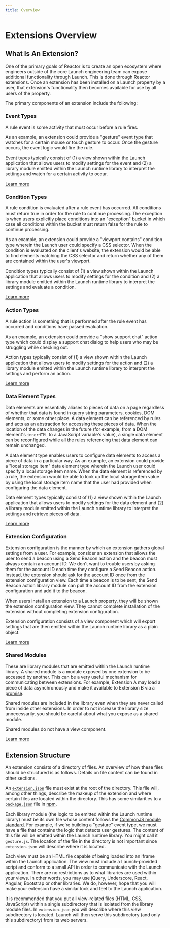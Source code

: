 ```yaml
---
title: Overview
---
```


# Extensions Overview

## What Is An Extension?

One of the primary goals of Reactor is to create an open ecosystem where engineers outside of the core Launch engineering team can expose additional functionality through Launch. This is done through Reactor extensions. Once an extension has been installed on a Launch property by a user, that extension's functionality then becomes available for use by all users of the property.

The primary components of an extension include the following:

### Event Types

A rule event is some activity that must occur before a rule fires.

As an example, an extension could provide a "gesture" event type that watches for a certain mouse or touch gesture to occur. Once the gesture occurs, the event logic would fire the rule.

Event types typically consist of (1) a view shown within the Launch application that allows users to modify settings for the event and (2) a library module emitted within the Launch runtime library to interpret the settings and watch for a certain activity to occur.

[Learn more](reference/event-types)

### Condition Types

A rule condition is evaluated after a rule event has occurred. All conditions must return true in order for the rule to continue processing. The exception is when users explicitly place conditions into an "exception" bucket in which case all conditions within the bucket must return false for the rule to continue processing.

As an example, an extension could provide a "viewport contains" condition type wherein the Launch user could specify a CSS selector. When the condition is evaluated on the client's website, the extension would be able to find elements matching the CSS selector and return whether any of them are contained within the user's viewport.

Condition types typically consist of (1) a view shown within the Launch application that allows users to modify settings for the condition and (2) a library module emitted within the Launch runtime library to interpret the settings and evaluate a condition.

[Learn more](reference/condition-types)

### Action Types
A rule action is something that is performed after the rule event has occurred and conditions have passed evaluation.

As an example, an extension could provide a "show support chat" action type which could display a support chat dialog to help users who may be struggling while checking out.

Action types typically consist of (1) a view shown within the Launch application that allows users to modify settings for the action and (2) a library module emitted within the Launch runtime library to interpret the settings and perform an action.

[Learn more](reference/action-types)

### Data Element Types

Data elements are essentially aliases to pieces of data on a page regardless of whether that data is found in query string parameters, cookies, DOM elements, or some other place. A data element can be referenced by rules and acts as an abstraction for accessing these pieces of data. When the location of the data changes in the future (for example, from a DOM element's `innerHTML` to a JavaScript variable's value), a single data element can be reconfigured while all the rules referencing that data element can remain unchanged.

A data element type enables users to configure data elements to access a piece of data in a particular way. As an example, an extension could provide a "local storage item" data element type wherein the Launch user could specify a local storage item name. When the data element is referenced by a rule, the extension would be able to look up the local storage item value by using the local storage item name that the user had provided when configuring the data element.

Data element types typically consist of (1) a view shown within the Launch application that allows users to modify settings for the data element and (2) a library module emitted within the Launch runtime library to interpret the settings and retrieve pieces of data.

[Learn more](reference/data-element-types)

### Extension Configuration

Extension configuration is the manner by which an extension gathers global settings from a user. For example, consider an extension that allows the user to send a beacon using a Send Beacon action and the beacon must always contain an account ID. We don't want to trouble users by asking them for the account ID each time they configure a Send Beacon action. Instead, the extension should ask for the account ID once from the extension configuration view. Each time a beacon is to be sent, the Send Beacon action library module can pull the account ID from the extension configuration and add it to the beacon.

When users install an extension to a Launch property, they will be shown the extension configuration view. They cannot complete installation of the extension without completing extension configuration.

Extension configuration consists of a view component which will export settings that are then emitted within the Launch runtime library as a plain object.

[Learn more](reference/extension-configuration)

### Shared Modules

These are library modules that are emitted within the Launch runtime library. A shared module is a module exposed by one extension to be accessed by another. This can be a very useful mechanism for communicating between extensions. For example, Extension A may load a piece of data asynchronously and make it available to Extension B via a [promise](https://developer.mozilla.org/en-US/docs/Web/JavaScript/Reference/Global_Objects/Promise).

Shared modules are included in the library even when they are never called from inside other extensions. In order to not increase the library size unnecessarily, you should be careful about what you expose as a shared module.

Shared modules do not have a view component.

[Learn more](reference/shared-modules)

## Extension Structure

An extension consists of a directory of files. An overview of how these files should be structured is as follows. Details on file content can be found in other sections.

An [`extension.json`](reference/extension-manifest) file must exist at the root of the directory. This file will, among other things, describe the makeup of the extension and where certain files are located within the directory. This has some similarities to a [`package.json`](https://docs.npmjs.com/files/package.json) file in [npm](https://www.npmjs.com/).

Each library module (the logic to be emitted within the Launch runtime library) must be its own file whose content follows the [CommonJS module standard](http://wiki.commonjs.org/wiki/Modules/1.1.1). For example, if we're building a "gesture" event type, we must have a file that contains the logic that detects user gestures. The content of this file will be emitted within the Launch runtime library. You might call it `gesture.js`. The location of the file in the directory is not important since `extension.json` will describe where it is located.

Each view must be an HTML file capable of being loaded into an iframe within the Launch application. The view must include a Launch-provided script and conform to a small API in order to communicate with the Launch application. There are no restrictions as to what libraries are used within your views. In other words, you may use jQuery, Underscore, React, Angular, Bootstrap or other libraries. We do, however, hope that you will make your extension have a similar look and feel to the Launch application.

It is recommended that you put all view-related files (HTML, CSS, JavaScript) within a single subdirectory that is isolated from the library module files. In `extension.json` you will describe where this view subdirectory is located. Launch will then serve this subdirectory (and only this subdirectory) from its web servers.
